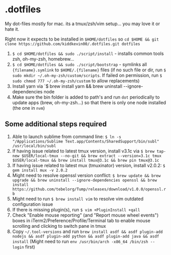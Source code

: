 # .dotfiles
My dot-files mostly for mac. its a tmux/zsh/vim setup... you may love it or hate it.


Right now it expects to be installed in `$HOME/dotfiles` so `cd $HOME && git clone https://github.com/kiddkevin00/.dotfiles.git dotfiles`

1. `$ cd $HOME/dotfiles && sudo ./script/install` - installs common tools zsh, oh-my-zsh, homebrew...
2. `$ cd $HOME/dotfiles && sudo ./script/bootstrap` - symlinks all `{filename}.symlink` to `$HOME/.{filename}` files (if no such file or dir, run `$ sudo mkdir ~/.oh-my-zsh/custom/scripts`. If failed on permission, run `$ sudo chmod 777 ~/.oh-my-zsh/custom` to allow replacements)
3. Install yarn via `$ brew install yarn && brew uninstall --ignore-dependencies node
4. Make sure the bin folder is added to path's and run `dot` periodically to update apps (brew, oh-my-zsh...) so that there is only one node installed (the one in `nvm`)

## Some additional steps required
1. Able to launch sublime from command line: `$ ln -s "/Applications/Sublime Text.app/Contents/SharedSupport/bin/subl" /usr/local/bin/subl`
2. If having issue related to latest tmux version, install v3.1c via `$ brew tap-new $USER/local-tmux --no-git && brew extract --version=3.1c tmux $USER/local-tmux && brew install tmux@3.1c && brew pin tmux@3.1c`
3. If having issue related to latest mux (tmuxinator) version, install v2.0.2: `$ gem install mux -v 2.0.2`
4. Might need to resolve openssl version conflict: `$ brew update && brew upgrade && brew uninstall --ignore-dependencies openssl && brew install https://github.com/tebelorg/Tump/releases/download/v1.0.0/openssl.rb`
5. Might need to run `$ brew install vim` to resolve vim outdated configuration issue
6. If there is missing plugin(s), run `$ vim +PluginInstall +qall`
7. Check "Enable mouse reporting" (and "Report mouse wheel events") boxes in iTerm2/Preference/Profile/Terminal tab to enable mouse scrolling and clicking to switch pane in tmux
8. Copy `~/.tool-versions` and run `brew install asdf && asdf plugin-add nodejs && asdf plugin-add python && asdf plugin-add java && asdf install` (Might need to run `env /usr/bin/arch -x86_64 /bin/zsh --login` first)
